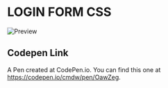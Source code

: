# LOGIN FORM CSS

![Preview](http://i448.photobucket.com/albums/qq208/concept_bucket/ngulik%20typing.gif)

## Codepen Link

A Pen created at CodePen.io. You can find this one at https://codepen.io/cmdw/pen/OawZeg.

 
